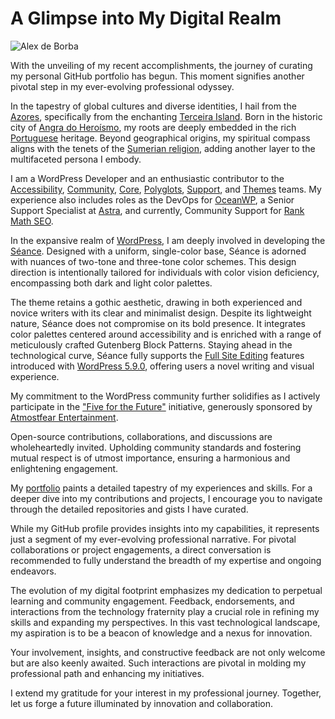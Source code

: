 # A Glimpse into My Digital Realm

![Alex de Borba](https://github.com/alexdeborba/alexdeborba/assets/5738223/acbf12eb-06e2-4971-8bde-bf6ea1ae325f)

With the unveiling of my recent accomplishments, the journey of curating my personal GitHub portfolio has begun. This moment signifies another pivotal step in my ever-evolving professional odyssey.

In the tapestry of global cultures and diverse identities, I hail from the [Azores](https://en.wikipedia.org/wiki/Azores), specifically from the enchanting [Terceira Island](https://en.wikipedia.org/wiki/Terceira_Island). Born in the historic city of [Angra do Heroísmo](https://en.wikipedia.org/wiki/Angra_do_Hero%C3%ADsmo), my roots are deeply embedded in the rich [Portuguese](https://en.wikipedia.org/wiki/Portugal) heritage. Beyond geographical origins, my spiritual compass aligns with the tenets of the [Sumerian religion](https://en.wikipedia.org/wiki/Sumerian_religion), adding another layer to the multifaceted persona I embody.

I am a WordPress Developer and an enthusiastic contributor to the [Accessibility](https://make.wordpress.org/accessibility/), [Community](https://make.wordpress.org/community/), [Core](https://make.wordpress.org/core/), [Polyglots](https://make.wordpress.org/polyglots/), [Support](https://make.wordpress.org/support/), and [Themes](https://make.wordpress.org/themes/) teams. My experience also includes roles as the DevOps for [OceanWP](https://oceanwp.org/), a Senior Support Specialist at [Astra](https://wpastra.com/), and currently, Community Support for [Rank Math SEO](https://rankmath.com).

In the expansive realm of [WordPress](https://profiles.wordpress.org/alexdeborba/), I am deeply involved in developing the [Séance](https://github.com/alexdeborba/seance). Designed with a uniform, single-color base, Séance is adorned with nuances of two-tone and three-tone color schemes. This design direction is intentionally tailored for individuals with color vision deficiency, encompassing both dark and light color palettes.

The theme retains a gothic aesthetic, drawing in both experienced and novice writers with its clear and minimalist design. Despite its lightweight nature, Séance does not compromise on its bold presence. It integrates color palettes centered around accessibility and is enriched with a range of meticulously crafted Gutenberg Block Patterns. Staying ahead in the technological curve, Séance fully supports the [Full Site Editing](https://make.wordpress.org/test/handbook/full-site-editing-outreach-experiment/) features introduced with [WordPress 5.9.0](https://wordpress.org/news/2021/11/a-look-at-wordpress-5-9/), offering users a novel writing and visual experience.

My commitment to the WordPress community further solidifies as I actively participate in the ["Five for the Future"](https://wordpress.org/five-for-the-future/pledge/atmostfear-entertainment/) initiative, generously sponsored by [Atmostfear Entertainment](https://www.atmostfear-entertainment.com/).

Open-source contributions, collaborations, and discussions are wholeheartedly invited. Upholding community standards and fostering mutual respect is of utmost importance, ensuring a harmonious and enlightening engagement.

My [portfolio](https:alexdeborba.com) paints a detailed tapestry of my experiences and skills. For a deeper dive into my contributions and projects, I encourage you to navigate through the detailed repositories and gists I have curated.

While my GitHub profile provides insights into my capabilities, it represents just a segment of my ever-evolving professional narrative. For pivotal collaborations or project engagements, a direct conversation is recommended to fully understand the breadth of my expertise and ongoing endeavors.

The evolution of my digital footprint emphasizes my dedication to perpetual learning and community engagement. Feedback, endorsements, and interactions from the technology fraternity play a crucial role in refining my skills and expanding my perspectives. In this vast technological landscape, my aspiration is to be a beacon of knowledge and a nexus for innovation.

Your involvement, insights, and constructive feedback are not only welcome but are also keenly awaited. Such interactions are pivotal in molding my professional path and enhancing my initiatives.

I extend my gratitude for your interest in my professional journey. Together, let us forge a future illuminated by innovation and collaboration.
